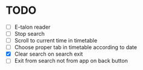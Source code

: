 # TODO

- [ ] E-talon reader
- [ ] Stop search
- [ ] Scroll to current time in timetable
- [ ] Choose proper tab in timetable according to date
- [x] Clear search on search exit
- [ ] Exit from search not from app on back button
